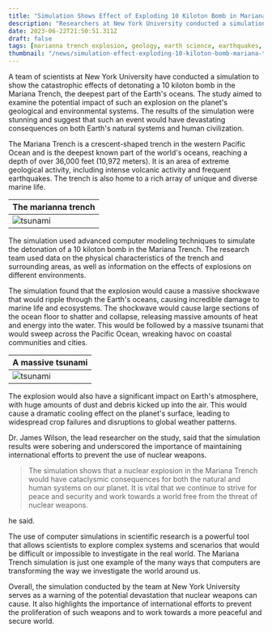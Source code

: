 ```yaml
---
title: "Simulation Shows Effect of Exploding 10 Kiloton Bomb in Mariana Trench on Earth"
description: "Researchers at New York University conducted a simulation to show the catastrophic effects of detonating a 10 kiloton bomb in the Mariana Trench, the deepest part of the Earth's oceans. The simulation found that such an event would have devastating consequences on both Earth's natural systems and human civilization, underscoring the importance of maintaining international efforts to prevent the use of nuclear weapons."
date: 2023-06-22T21:50:51.311Z
draft: false
tags: [marianna trench explosion, geology, earth science, earthquakes, nuclear explosion, what is the deepest part of the ocean, how deep is the mariana trench in km, how deep is the mariana trench in miles, how much of the ocean has been explored]
thumbnail: "/news/simulation-effect-exploding-10-kiloton-bomb-mariana-trench-earth/thumb.png"
---
```


A team of scientists at New York University have conducted a simulation to show the catastrophic effects of detonating a 10 kiloton bomb in the Mariana Trench, the deepest part of the Earth's oceans. The study aimed to examine the potential impact of such an explosion on the planet's geological and environmental systems. The results of the simulation were stunning and suggest that such an event would have devastating consequences on both Earth's natural systems and human civilization.

The Mariana Trench is a crescent-shaped trench in the western Pacific Ocean and is the deepest known part of the world's oceans, reaching a depth of over 36,000 feet (10,972 meters). It is an area of extreme geological activity, including intense volcanic activity and frequent earthquakes. The trench is also home to a rich array of unique and diverse marine life.

|The marianna trench|
|---|
|![tsunami](/news/simulation-effect-exploding-10-kiloton-bomb-mariana-trench-earth/trench.webp)

The simulation used advanced computer modeling techniques to simulate the detonation of a 10 kiloton bomb in the Mariana Trench. The research team used data on the physical characteristics of the trench and surrounding areas, as well as information on the effects of explosions on different environments.

The simulation found that the explosion would cause a massive shockwave that would ripple through the Earth's oceans, causing incredible damage to marine life and ecosystems. The shockwave would cause large sections of the ocean floor to shatter and collapse, releasing massive amounts of heat and energy into the water. This would be followed by a massive tsunami that would sweep across the Pacific Ocean, wreaking havoc on coastal communities and cities.

|A massive tsunami|
|---|
|![tsunami](/news/simulation-effect-exploding-10-kiloton-bomb-mariana-trench-earth/tsunami.webp)

The explosion would also have a significant impact on Earth's atmosphere, with huge amounts of dust and debris kicked up into the air. This would cause a dramatic cooling effect on the planet's surface, leading to widespread crop failures and disruptions to global weather patterns.

Dr. James Wilson, the lead researcher on the study, said that the simulation results were sobering and underscored the importance of maintaining international efforts to prevent the use of nuclear weapons. 

> The simulation shows that a nuclear explosion in the Mariana Trench would have cataclysmic consequences for both the natural and human systems on our planet. It is vital that we continue to strive for peace and security and work towards a world free from the threat of nuclear weapons.

he said.

The use of computer simulations in scientific research is a powerful tool that allows scientists to explore complex systems and scenarios that would be difficult or impossible to investigate in the real world. The Mariana Trench simulation is just one example of the many ways that computers are transforming the way we investigate the world around us.

Overall, the simulation conducted by the team at New York University serves as a warning of the potential devastation that nuclear weapons can cause. It also highlights the importance of international efforts to prevent the proliferation of such weapons and to work towards a more peaceful and secure world. 

